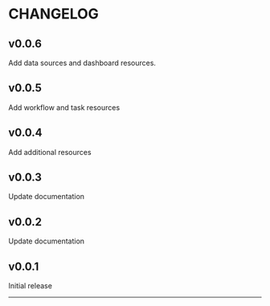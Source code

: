 CHANGELOG
=========

## v0.0.6

Add data sources and dashboard resources.

## v0.0.5

Add workflow and task resources

## v0.0.4

Add additional resources

## v0.0.3

Update documentation

## v0.0.2

Update documentation

## v0.0.1

Initial release

---
